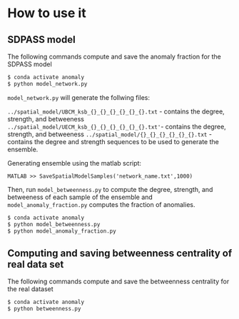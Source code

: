 # How to use it

## SDPASS model

The following commands compute and save the anomaly fraction for the SDPASS model

```bash
$ conda activate anomaly 
$ python model_network.py
````

 `model_network.py` will generate the follwing files:
 
 `../spatial_model/UBCM_ksb_{}_{}_{}_{}_{}_{}.txt` - contains the degree, strength, and betweeness  
 `../spatial_model/UECM_ksb_{}_{}_{}_{}_{}_{}.txt'`- contains the degree, strength, and betweeness 
 `../spatial_model/{}_{}_{}_{}_{}_{}.txt` -  contains the degree and strength sequences to be used to generate the ensemble. 


Generating ensemble using the matlab script:

```
MATLAB >> SaveSpatialModelSamples('network_name.txt',1000) 

```

Then, run  `model_betweenness.py` to compute the degree, strength, and betweeness of each sample of the ensemble and ` model_anomaly_fraction.py` computes the fraction of anomalies. 


```bash
$ conda activate anomaly 
$ python model_betweenness.py
$ python model_anomaly_fraction.py

```

## Computing and saving betweenness centrality of real data set 

The following commands compute and save the betweenness centrality for the real dataset

```bash
$ conda activate anomaly 
$ python betweenness.py
````